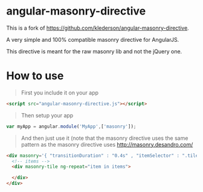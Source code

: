 angular-masonry-directive
=========================

This is a fork of https://github.com/klederson/angular-masonry-directive.

A very simple and 100% compatible masonry directive for AngularJS.

This directive is meant for the raw masonry lib and not the jQuery one.

# How to use

> First you include it on your app

```html
<script src="angular-masonry-directive.js"></script>
```

> Then setup your app

```javascript
var myApp = angular.module('MyApp',['masonry']);
```

> And then just use it (note that the masonry directive uses the same pattern as the masonry directive uses http://masonry.desandro.com/

```html
<div masonry='{ "transitionDuration" : "0.4s" , "itemSelector" : ".tile"}'>
  <!-- items -->
  <div masonry-tile ng-repeat="item in items">

  </div>
</div>
```

